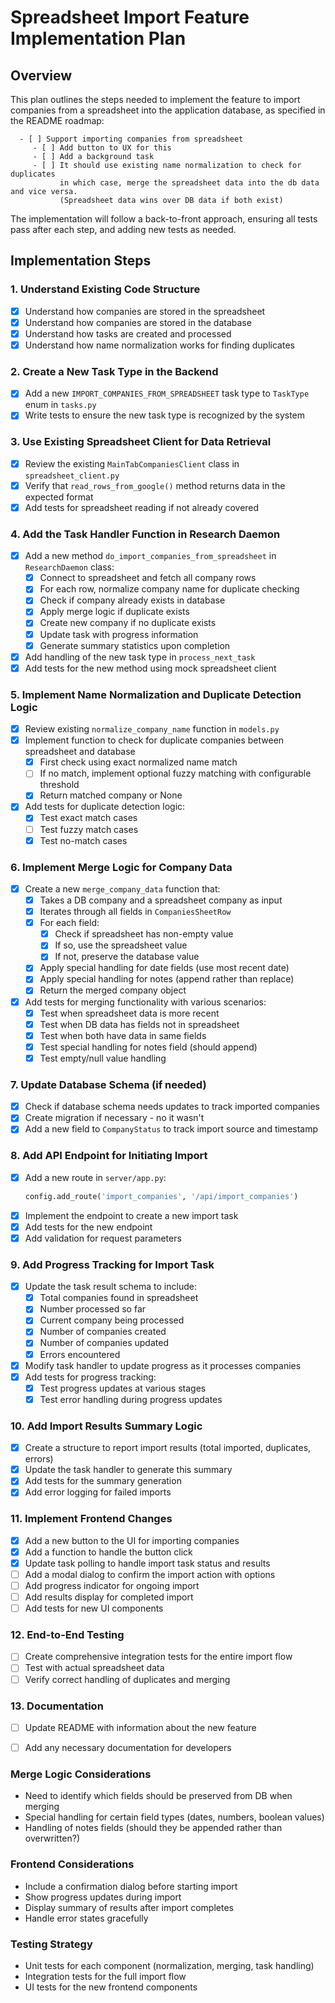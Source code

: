 # Spreadsheet Import Feature Implementation Plan

## Overview
This plan outlines the steps needed to implement the feature to import companies from a spreadsheet into the application database, as specified in the README roadmap:

```
  - [ ] Support importing companies from spreadsheet
     - [ ] Add button to UX for this
     - [ ] Add a background task
     - [ ] It should use existing name normalization to check for duplicates
           in which case, merge the spreadsheet data into the db data and vice versa.
           (Spreadsheet data wins over DB data if both exist)
```

The implementation will follow a back-to-front approach, ensuring all tests pass after each step, and adding new tests as needed.

## Implementation Steps

### 1. Understand Existing Code Structure
- [x] Understand how companies are stored in the spreadsheet
- [x] Understand how companies are stored in the database
- [x] Understand how tasks are created and processed
- [x] Understand how name normalization works for finding duplicates

### 2. Create a New Task Type in the Backend
- [x] Add a new `IMPORT_COMPANIES_FROM_SPREADSHEET` task type to `TaskType` enum in `tasks.py`
- [x] Write tests to ensure the new task type is recognized by the system

### 3. Use Existing Spreadsheet Client for Data Retrieval
- [x] Review the existing `MainTabCompaniesClient` class in `spreadsheet_client.py`
- [x] Verify that `read_rows_from_google()` method returns data in the expected format
- [x] Add tests for spreadsheet reading if not already covered

### 4. Add the Task Handler Function in Research Daemon
- [x] Add a new method `do_import_companies_from_spreadsheet` in `ResearchDaemon` class:
  - [x] Connect to spreadsheet and fetch all company rows
  - [x] For each row, normalize company name for duplicate checking
  - [x] Check if company already exists in database
  - [x] Apply merge logic if duplicate exists
  - [x] Create new company if no duplicate exists
  - [x] Update task with progress information
  - [x] Generate summary statistics upon completion
- [x] Add handling of the new task type in `process_next_task`
- [x] Add tests for the new method using mock spreadsheet client

### 5. Implement Name Normalization and Duplicate Detection Logic
- [x] Review existing `normalize_company_name` function in `models.py`
- [x] Implement function to check for duplicate companies between spreadsheet and database
  - [x] First check using exact normalized name match
  - [ ] If no match, implement optional fuzzy matching with configurable threshold
  - [x] Return matched company or None
- [x] Add tests for duplicate detection logic:
  - [x] Test exact match cases
  - [ ] Test fuzzy match cases
  - [x] Test no-match cases

### 6. Implement Merge Logic for Company Data
- [x] Create a new `merge_company_data` function that:
  - [x] Takes a DB company and a spreadsheet company as input
  - [x] Iterates through all fields in `CompaniesSheetRow`
  - [x] For each field:
    - [x] Check if spreadsheet has non-empty value
    - [x] If so, use the spreadsheet value
    - [x] If not, preserve the database value
  - [x] Apply special handling for date fields (use most recent date)
  - [x] Apply special handling for notes (append rather than replace)
  - [x] Return the merged company object
- [x] Add tests for merging functionality with various scenarios:
  - [x] Test when spreadsheet data is more recent
  - [x] Test when DB data has fields not in spreadsheet
  - [x] Test when both have data in same fields
  - [x] Test special handling for notes field (should append)
  - [x] Test empty/null value handling

### 7. Update Database Schema (if needed)
- [x] Check if database schema needs updates to track imported companies
- [x] Create migration if necessary - no it wasn't
- [x] Add a new field to `CompanyStatus` to track import source and timestamp

### 8. Add API Endpoint for Initiating Import
- [x] Add a new route in `server/app.py`:
  ```python
  config.add_route('import_companies', '/api/import_companies')
  ```
- [x] Implement the endpoint to create a new import task
- [x] Add tests for the new endpoint
- [x] Add validation for request parameters

### 9. Add Progress Tracking for Import Task
- [x] Update the task result schema to include:
  - [x] Total companies found in spreadsheet
  - [x] Number processed so far
  - [x] Current company being processed
  - [x] Number of companies created
  - [x] Number of companies updated
  - [x] Errors encountered
- [x] Modify task handler to update progress as it processes companies
- [x] Add tests for progress tracking:
  - [x] Test progress updates at various stages
  - [x] Test error handling during progress updates

### 10. Add Import Results Summary Logic
- [x] Create a structure to report import results (total imported, duplicates, errors)
- [x] Update the task handler to generate this summary
- [x] Add tests for the summary generation
- [x] Add error logging for failed imports

### 11. Implement Frontend Changes
- [x] Add a new button to the UI for importing companies
- [x] Add a function to handle the button click
- [x] Update task polling to handle import task status and results
- [ ] Add a modal dialog to confirm the import action with options
- [ ] Add progress indicator for ongoing import
- [ ] Add results display for completed import
- [ ] Add tests for new UI components

### 12. End-to-End Testing
- [ ] Create comprehensive integration tests for the entire import flow
- [ ] Test with actual spreadsheet data
- [ ] Verify correct handling of duplicates and merging

### 13. Documentation
- [ ] Update README with information about the new feature
- [ ] Add any necessary documentation for developers


### Merge Logic Considerations
- Need to identify which fields should be preserved from DB when merging
- Special handling for certain field types (dates, numbers, boolean values)
- Handling of notes fields (should they be appended rather than overwritten?)

### Frontend Considerations
- Include a confirmation dialog before starting import
- Show progress updates during import
- Display summary of results after import completes
- Handle error states gracefully

### Testing Strategy
- Unit tests for each component (normalization, merging, task handling)
- Integration tests for the full import flow
- UI tests for the new frontend components
